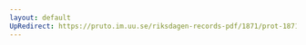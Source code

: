 ```yaml
---
layout: default
UpRedirect: https://pruto.im.uu.se/riksdagen-records-pdf/1871/prot-1871--fk--320/prot-1871--fk--320_012.pdf
---
```

